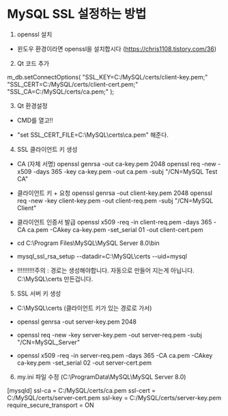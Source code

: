 # MySQL SSL 설정하는 방법

1. openssl 설치 

- 윈도우 환경이라면 openssl을 설치합시다 (https://chris1108.tistory.com/36) 

2. Qt 코드 추가 

m_db.setConnectOptions(
    "SSL_KEY=C:/MySQL/certs/client-key.pem;"
    "SSL_CERT=C:/MySQL/certs/client-cert.pem;"
    "SSL_CA=C:/MySQL/certs/ca.pem;"
);

3. Qt 환경설정

- CMD를 열고!!

- "set SSL_CERT_FILE=C:\MySQL\certs\ca.pem" 해준다.

4. SSL 클라이언트 키 생성

-  CA (자체 서명)
openssl genrsa -out ca-key.pem 2048
openssl req -new -x509 -days 365 -key ca-key.pem -out ca.pem -subj "/CN=MySQL Test CA"

-  클라이언트 키 + 요청
openssl genrsa -out client-key.pem 2048
openssl req -new -key client-key.pem -out client-req.pem -subj "/CN=MySQL Client"

-  클라이언트 인증서 발급
openssl x509 -req -in client-req.pem -days 365 -CA ca.pem -CAkey ca-key.pem -set_serial 01 -out client-cert.pem

- cd C:\Program Files\MySQL\MySQL Server 8.0\bin
- mysql_ssl_rsa_setup --datadir=C:\MySQL\certs --uid=mysql

- !!!!!!!!!!주의 : 경로는 생성해야합니다. 자동으로 만들어 지는게 아닙니다. C:\MySQL\certs 만든겁니다.

5. SSL 서버 키 생성

- C:\MySQL\certs (클라이언트 키가 있는 경로로 가서)

- openssl genrsa -out server-key.pem 2048
- openssl req -new -key server-key.pem -out server-req.pem -subj "/CN=MySQL_Server"
- openssl x509 -req -in server-req.pem -days 365 -CA ca.pem -CAkey ca-key.pem -set_serial 02 -out server-cert.pem

6. my.ini 파일 수정 (C:\ProgramData\MySQL\MySQL Server 8.0)

[mysqld]
ssl-ca = C:/MySQL/certs/ca.pem
ssl-cert = C:/MySQL/certs/server-cert.pem
ssl-key = C:/MySQL/certs/server-key.pem
require_secure_transport = ON



